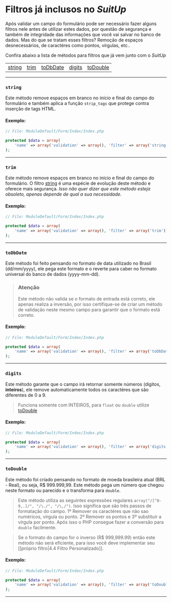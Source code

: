 # Filtros já inclusos no _SuitUp_
Após validar um campo do formulário pode ser necessário fazer alguns filtros nele antes de utilizar estes dados, por questão de segurança e também de integridade das informações que você vai salvar no banco de dados. Mas do que se tratam esses filtros? Remoção de espaços desnecessários, de caractéres como pontos, vírgulas, etc..

Confira abaixo a lista de métodos para filtros que já vem junto com o _SuitUp_

|     |     |     |     |     |  
| --- | --- | --- | --- | --- |  
| [string](#string) | [trim](#trim) | [toDbDate](#toDbDate) | [digits](#digits) | [toDouble](#toDouble) |  

------------------------------------------------------------------------------------------------------------------------  
### <a name="string" href="#"></a>`string`
Este método remove espaços em branco no início e final do campo do formulário e também aplica a função `strip_tags` que protege contra inserção de tags HTML. 

#### Exemplo:
```php
// File: ModuleDefault/Form/Index/Index.php

protected $data = array(
    'name' => array('validation' => array(), 'filter' => array('string')),
);
```
---------------------------------------------------------------------------------------------------------------------
### <a name="trim" href="#"></a>`trim`
Este método remove espaços em branco no início e final do campo do formulário. O filtro [string](#string) é uma espécie de evolução deste método e oferece mais segurança. _Isso não quer dizer que este método esteja obsoleto, apenas depende de qual a sua necessidade._

#### Exemplo:
```php
// File: ModuleDefault/Form/Index/Index.php

protected $data = array(
    'name' => array('validation' => array(), 'filter' => array('trim')),
);
```
---------------------------------------------------------------------------------------------------------------------
### <a name="toDbDate" href="#"></a>`toDbDate`
Este método foi feito pensando no formato de data utilizado no Brasil (dd/mm/yyyy), ele pega este formato e o reverte para caber no formato universal do banco de dados (yyyy-mm-dd).

> ### Atenção
> Este método não valida se o formato de entrada está correto, ele apenas realiza a inversão, por isso certifique-se de criar um método de validação neste mesmo campo para garantir que o formato está correto.

#### Exemplo:
```php
// File: ModuleDefault/Form/Index/Index.php

protected $data = array(
    'name' => array('validation' => array(), 'filter' => array('toDbDate')),
);
```
---------------------------------------------------------------------------------------------------------------------
### <a name="digits" href="#"></a>`digits`
Este método garante que o campo irá retornar somente números (dígitos, **inteiros**), ele remove automaticamente todos os caractéres que são diferentes de 0 a 9.

> Funciona somente com INTEIROS, para `float` ou `double` utilize [toDouble](#toDouble) 

#### Exemplo:
```php
// File: ModuleDefault/Form/Index/Index.php

protected $data = array(
    'name' => array('validation' => array(), 'filter' => array('digits')),
);
```
---------------------------------------------------------------------------------------------------------------------
### <a name="toDouble" href="#"></a>`toDouble`
Este método foi criado pensando no formato de moeda brasileira atual (BRL - Real), ou seja, R$ 999.999,99. Este método pega um número que chegou neste formato ou parecido e o transforma para `double`.

> Este método utiliza as seguintes expressões regulares `array("/[^0-9,.]/", "/\./", "/\,/")`. Isso significa que são três passos de formatação do campo. 1º Remover os caractéres que não sao numéricos, vírgula ou ponto. 2º Remover os pontos e 3º substituir a vírgula por ponto. Após isso o PHP consegue fazer a conversão para `double` facilmente.

> Se o formato do campo for o inverso (R$ 999,999.99) então este método não será eficiente, para isso você deve implementar seu [[próprio filtro|4.4 Filtro Personalizado]].

#### Exemplo:
```php
// File: ModuleDefault/Form/Index/Index.php

protected $data = array(
    'name' => array('validation' => array(), 'filter' => array('toDouble')),
);
```
---------------------------------------------------------------------------------------------------------------------
